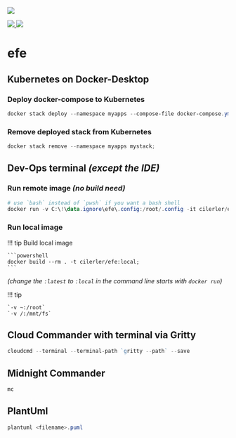 [![](http://dockeri.co/image/cilerler/efe)](https://hub.docker.com/r/cilerler/efe)

<!-- ![shields.io](https://img.shields.io/badge/docker-cilerler%2Fefe-blue.svg?logo=docker) -->

[![](https://images.microbadger.com/badges/version/cilerler/efe:latest.svg) ![](https://images.microbadger.com/badges/image/cilerler/efe.svg)](https://microbadger.com/images/cilerler/efe "inspect on microbadger.com")

# efe

## Kubernetes on Docker-Desktop

### Deploy docker-compose to Kubernetes

```powershell
docker stack deploy --namespace myapps --compose-file docker-compose.yml mystack;

```

### Remove deployed stack from Kubernetes

```powershell
docker stack remove --namespace myapps mystack;
```

## Dev-Ops terminal *(except the IDE)*

### Run remote image *(no build need)*

```powershell
# use `bash` instead of `pwsh` if you want a bash shell
docker run -v C:\!\data.ignore\efe\.config:/root/.config -it cilerler/efe:latest pwsh;
```

### Run local image

!!! tip Build local image

    ```powershell
    docker build --rm . -t cilerler/efe:local;
    ```

*(change the `:latest` to `:local` in the command line starts with `docker run`)*


!!! tip

    `-v ~:/root`  
    `-v /:/mnt/fs`


## Cloud Commander with terminal via Gritty

```powershell
cloudcmd --terminal --terminal-path `gritty --path` --save
```

## Midnight Commander

```powershell
mc
```

## PlantUml

```powershell
plantuml <filename>.puml
```
